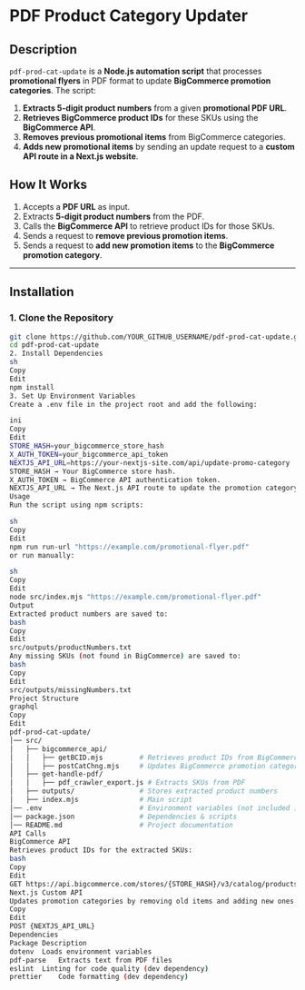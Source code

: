 # PDF Product Category Updater

## Description
`pdf-prod-cat-update` is a **Node.js automation script** that processes **promotional flyers** in PDF format to update **BigCommerce promotion categories**. The script:
1. **Extracts 5-digit product numbers** from a given **promotional PDF URL**.
2. **Retrieves BigCommerce product IDs** for these SKUs using the **BigCommerce API**.
3. **Removes previous promotional items** from BigCommerce categories.
4. **Adds new promotional items** by sending an update request to a **custom API route in a Next.js website**.

## How It Works
1. Accepts a **PDF URL** as input.
2. Extracts **5-digit product numbers** from the PDF.
3. Calls the **BigCommerce API** to retrieve product IDs for those SKUs.
4. Sends a request to **remove previous promotion items**.
5. Sends a request to **add new promotion items** to the **BigCommerce promotion category**.

---

## Installation

### 1. Clone the Repository
```sh
git clone https://github.com/YOUR_GITHUB_USERNAME/pdf-prod-cat-update.git
cd pdf-prod-cat-update
2. Install Dependencies
sh
Copy
Edit
npm install
3. Set Up Environment Variables
Create a .env file in the project root and add the following:

ini
Copy
Edit
STORE_HASH=your_bigcommerce_store_hash
X_AUTH_TOKEN=your_bigcommerce_api_token
NEXTJS_API_URL=https://your-nextjs-site.com/api/update-promo-category
STORE_HASH → Your BigCommerce store hash.
X_AUTH_TOKEN → BigCommerce API authentication token.
NEXTJS_API_URL → The Next.js API route to update the promotion category.
Usage
Run the script using npm scripts:

sh
Copy
Edit
npm run run-url "https://example.com/promotional-flyer.pdf"
or run manually:

sh
Copy
Edit
node src/index.mjs "https://example.com/promotional-flyer.pdf"
Output
Extracted product numbers are saved to:
bash
Copy
Edit
src/outputs/productNumbers.txt
Any missing SKUs (not found in BigCommerce) are saved to:
bash
Copy
Edit
src/outputs/missingNumbers.txt
Project Structure
graphql
Copy
Edit
pdf-prod-cat-update/
│── src/
│   ├── bigcommerce_api/
│   │   ├── getBCID.mjs         # Retrieves product IDs from BigCommerce
│   │   ├── postCatChng.mjs     # Updates BigCommerce promotion categories
│   ├── get-handle-pdf/
│   │   ├── pdf_crawler_export.js # Extracts SKUs from PDF
│   ├── outputs/                # Stores extracted product numbers
│   ├── index.mjs               # Main script
│── .env                        # Environment variables (not included in repo)
│── package.json                # Dependencies & scripts
│── README.md                   # Project documentation
API Calls
BigCommerce API
Retrieves product IDs for the extracted SKUs:
bash
Copy
Edit
GET https://api.bigcommerce.com/stores/{STORE_HASH}/v3/catalog/products
Next.js Custom API
Updates promotion categories by removing old items and adding new ones:
Copy
Edit
POST {NEXTJS_API_URL}
Dependencies
Package	Description
dotenv	Loads environment variables
pdf-parse	Extracts text from PDF files
eslint	Linting for code quality (dev dependency)
prettier	Code formatting (dev dependency)

